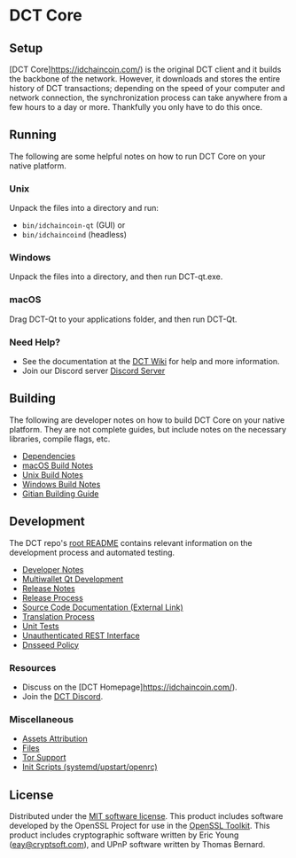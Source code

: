 DCT Core
=============

Setup
---------------------
[DCT Core]https://idchaincoin.com/) is the original DCT client and it builds the backbone of the network. However, it downloads and stores the entire history of DCT transactions; depending on the speed of your computer and network connection, the synchronization process can take anywhere from a few hours to a day or more. Thankfully you only have to do this once.

Running
---------------------
The following are some helpful notes on how to run DCT Core on your native platform.

### Unix

Unpack the files into a directory and run:

- `bin/idchaincoin-qt` (GUI) or
- `bin/idchaincoind` (headless)

### Windows

Unpack the files into a directory, and then run DCT-qt.exe.

### macOS

Drag DCT-Qt to your applications folder, and then run DCT-Qt.

### Need Help?

* See the documentation at the [DCT Wiki](https://github.com/idchaincoin/DCT.git)
for help and more information.
* Join our Discord server [Discord Server](https://discord.com/invite/Z3ghAYdgD2)

Building
---------------------
The following are developer notes on how to build DCT Core on your native platform. They are not complete guides, but include notes on the necessary libraries, compile flags, etc.

- [Dependencies](dependencies.md)
- [macOS Build Notes](build-osx.md)
- [Unix Build Notes](build-unix.md)
- [Windows Build Notes](build-windows.md)
- [Gitian Building Guide](gitian-building.md)

Development
---------------------
The DCT repo's [root README](/README.md) contains relevant information on the development process and automated testing.

- [Developer Notes](developer-notes.md)
- [Multiwallet Qt Development](multiwallet-qt.md)
- [Release Notes](release-notes.md)
- [Release Process](release-process.md)
- [Source Code Documentation (External Link)](https://github.com/idchaincoin/DCT.git)
- [Translation Process](translation_process.md)
- [Unit Tests](unit-tests.md)
- [Unauthenticated REST Interface](REST-interface.md)
- [Dnsseed Policy](dnsseed-policy.md)

### Resources
* Discuss on the [DCT Homepage]https://idchaincoin.com/).
* Join the [DCT Discord](https://discord.com/invite/Z3ghAYdgD2).

### Miscellaneous
- [Assets Attribution](assets-attribution.md)
- [Files](files.md)
- [Tor Support](tor.md)
- [Init Scripts (systemd/upstart/openrc)](init.md)

License
---------------------
Distributed under the [MIT software license](/COPYING).
This product includes software developed by the OpenSSL Project for use in the [OpenSSL Toolkit](https://www.openssl.org/). This product includes
cryptographic software written by Eric Young ([eay@cryptsoft.com](mailto:eay@cryptsoft.com)), and UPnP software written by Thomas Bernard.
